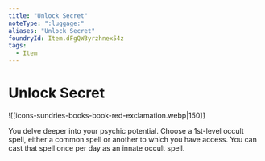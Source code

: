 ```yaml
---
title: "Unlock Secret"
noteType: ":luggage:"
aliases: "Unlock Secret"
foundryId: Item.dFgQW3yrzhnex54z
tags:
  - Item
---
```


# Unlock Secret
![[icons-sundries-books-book-red-exclamation.webp|150]]

You delve deeper into your psychic potential. Choose a 1st-level occult spell, either a common spell or another to which you have access. You can cast that spell once per day as an innate occult spell.
